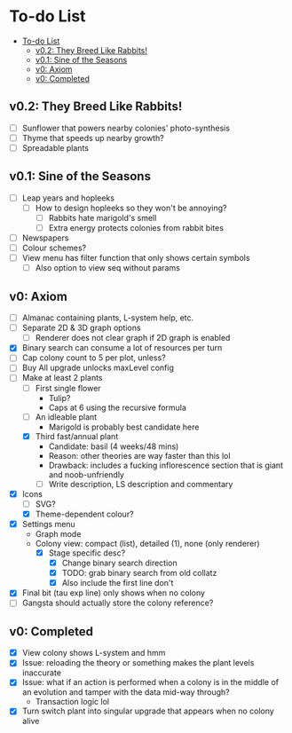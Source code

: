 # To-do List

- [To-do List](#to-do-list)
  - [v0.2: They Breed Like Rabbits!](#v02-they-breed-like-rabbits)
  - [v0.1: Sine of the Seasons](#v01-sine-of-the-seasons)
  - [v0: Axiom](#v0-axiom)
  - [v0: Completed](#v0-completed)

## v0.2: They Breed Like Rabbits!

- [ ] Sunflower that powers nearby colonies' photo-synthesis
- [ ] Thyme that speeds up nearby growth?
- [ ] Spreadable plants

## v0.1: Sine of the Seasons

- [ ] Leap years and hopleeks
  - [ ] How to design hopleeks so they won't be annoying?
    - [ ] Rabbits hate marigold's smell
    - [ ] Extra energy protects colonies from rabbit bites
- [ ] Newspapers
- [ ] Colour schemes?
- [ ] View menu has filter function that only shows certain symbols
  - [ ] Also option to view seq without params

## v0: Axiom 

- [ ] Almanac containing plants, L-system help, etc.
- [ ] Separate 2D & 3D graph options
  - [ ] Renderer does not clear graph if 2D graph is enabled
- [x] Binary search can consume a lot of resources per turn
- [ ] Cap colony count to 5 per plot, unless?
- [ ] Buy All upgrade unlocks maxLevel config
- [ ] Make at least 2 plants
  - [ ] First single flower
    - Tulip?
    - Caps at 6 using the recursive formula
  - [ ] An idleable plant
    - Marigold is probably best candidate here
  - [x] Third fast/annual plant
    - Candidate: basil (4 weeks/48 mins)
    - Reason: other theories are way faster than this lol
    - Drawback: includes a fucking inflorescence section that is giant and 
    noob-unfriendly
    - [ ] Write description, LS description and commentary
- [x] Icons
  - [ ] SVG?
  - [x] Theme-dependent colour?
- [x] Settings menu
  - Graph mode
  - Colony view: compact (list), detailed (1), none (only renderer)
    - [x] Stage specific desc?
      - [x] Change binary search direction
      - [x] TODO: grab binary search from old collatz
      - [x] Also include the first line don't 
- [x] Final bit (tau exp line) only shows when no colony
- [ ] Gangsta should actually store the colony reference?

## v0: Completed

- [x] View colony shows L-system and hmm
- [x] Issue: reloading the theory or something makes the plant levels inaccurate
- [x] Issue: what if an action is performed when a colony is in the middle of an
evolution and tamper with the data mid-way through?
  - Transaction logic lol
- [x] Turn switch plant into singular upgrade that appears when no colony alive
